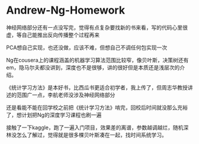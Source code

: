 # Andrew-Ng-Homework
神经网络部分还有一点没写完，觉得有点复杂要找新的书来看，写的代码心里很虚，等自己能推出反向传播整个过程再来

PCA想自己实现，也还没做，应该不难，但想自己不调任何包实现一次

Ng在cousera上的课程涵盖的机器学习算法范围比较窄，像贝叶斯，决策树还有em，隐马尔夫都没讲到，深度也不是很够，讲的很好但是本质还是浅层次的介绍。

《统计学习方法》是本好书，比西瓜书更适合初学者，我上传了，但周志华教授讲述的范围广一点，李航老师没涉及神经网络部分

还是看能不能在回学校之前把《统计学习方法》啃完，回校后时间就没那么充裕了，想计划把Ng的深度学习课程也刷一遍

接触了一下kaggle，跑了一遍入门项目，效果差的离谱，参数越调越烂，随机深林没怎么了解过，觉得就是很多棵贝叶斯凑在一起，找时间系统学习。

